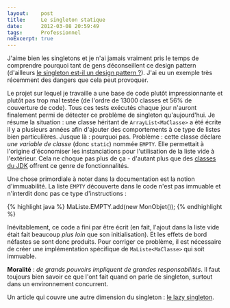 ```yaml
---
layout:    post
title:     Le singleton statique
date:      2012-03-08 20:59:49
tags:      Professionnel
noExcerpt: true
---
```


J'aime bien les singletons et je n'ai jamais vraiment pris le temps de comprendre pourquoi tant de gens déconseillent ce
design pattern (d'ailleurs
[le singleton est-il un design pattern ?](http://stackoverflow.com/questions/7262217/singleton-usage)). J'ai eu un
exemple très récemment des dangers que cela peut provoquer.

Le projet sur lequel je travaille a une base de code plutôt impressionnante et plutôt pas trop mal testée (de l'ordre de
13000 classes et 56% de couverture de code). Tous ces tests exécutés chaque jour n'auront finalement permi de détecter
ce problème de singleton qu'aujourd'hui. Je résume la situation : une classe héritant de `ArrayList<MaClasse>` a été
écrite il y a plusieurs années afin d'ajouter des comportements à ce type de listes bien particulières. Jusque là :
pourquoi pas. Problème : cette classe déclare _une variable de classe_ (donc `static`) nommée `EMPTY`. Elle permettait à
l'origine d'économiser les instanciations pour l'utilisation de la liste vide à l'extérieur. Cela ne choque pas plus de
ça - d'autant plus que des
[classes du JDK](http://docs.oracle.com/javase/7/docs/api/java/util/Collections.html#emptyList()) offrent ce genre de
fonctionnalités.

Une chose primordiale à noter dans la documentation est la notion d'immuabilité. La liste `EMPTY` découverte dans le
code n'est pas immuable et n'interdit donc pas ce type d'instructions :

{% highlight java %}
MaListe.EMPTY.add(new MonObjet());
{% endhighlight %}

Inévitablement, ce code a fini par être écrit (en fait, l'ajout dans la liste vide était fait beaucoup _plus loin_ que
son initialisation). Et les effets de bord néfastes se sont donc produits.
Pour corriger ce problème, il est nécessaire de créer une implémentation spécifique de `MaListe<MaClasse>` qui soit
immuable.

__Moralité__ : _de grands pouvoirs impliquent de grandes responsabilités_. Il faut toujours bien savoir ce que l'ont
fait quand on parle de singleton, surtout dans un environnement concurrent.

Un article qui couvre une autre dimension du singleton :
[le lazy singleton](http://www.cs.umd.edu/~pugh/java/memoryModel/DoubleCheckedLocking.html).